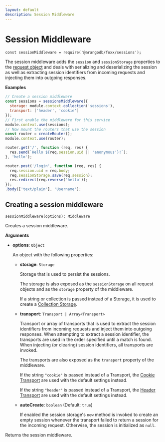 ```yaml
---
layout: default
description: Session Middleware
---
```

Session Middleware
==================

`const sessionMiddleware = require('@arangodb/foxx/sessions');`

The session middleware adds the `session` and `sessionStorage` properties to
the [request object](foxx-reference-routers-request.html) and deals with serializing and
deserializing the session as well as extracting session identifiers from
incoming requests and injecting them into outgoing responses.

**Examples**

```js
// Create a session middleware
const sessions = sessionsMiddleware({
  storage: module.context.collection('sessions'),
  transport: ['header', 'cookie']
});
// First enable the middleware for this service
module.context.use(sessions);
// Now mount the routers that use the session
const router = createRouter();
module.context.use(router);

router.get('/', function (req, res) {
  res.send(`Hello ${req.session.uid || 'anonymous'}!`);
}, 'hello');

router.post('/login', function (req, res) {
  req.session.uid = req.body;
  req.sessionStorage.save(req.session);
  res.redirect(req.reverse('hello'));
});
.body(['text/plain'], 'Username');
```

Creating a session middleware
-----------------------------

`sessionMiddleware(options): Middleware`

Creates a session middleware.

**Arguments**

* **options**: `Object`

  An object with the following properties:

  * **storage**: `Storage`

    Storage that is used to persist the sessions.

    The storage is also exposed as the `sessionStorage` on all request objects
    and as the `storage` property of the middleware.

    If a string or collection is passed instead of a Storage, it is used
    to create a [Collection Storage](foxx-reference-sessions-storages-collection.html).

  * **transport**: `Transport | Array<Transport>`

    Transport or array of transports that is used to extract the session
    identifiers from incoming requests and inject them into outgoing responses.
    When attempting to extract a session identifier, the transports are
    used in the order specified until a match is found. When injecting
    (or clearing) session identifiers, all transports are invoked.

    The transports are also exposed as the `transport` property of the middleware.

    If the string `"cookie"` is passed instead of a Transport, the
    [Cookie Transport](foxx-reference-sessions-transports-cookie.html) are used with the default
    settings instead.

    If the string `"header"` is passed instead of a Transport, the
    [Header Transport](foxx-reference-sessions-transports-header.html) are used with the default
    settings instead.

  * **autoCreate**: `boolean` (Default: `true`)

    If enabled the session storage's `new` method is invoked to create an
    empty session whenever the transport failed to return a session for the
    incoming request. Otherwise, the session is initialized as `null`.

Returns the session middleware.
